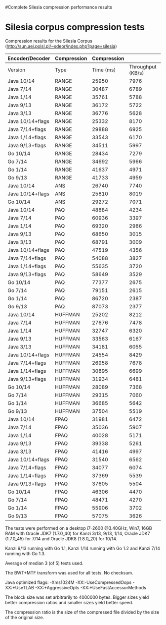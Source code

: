 #Complete Silesia compression performance results

# Silesia corpus compression tests #

Compression results for the Silesia Corpus (http://sun.aei.polsl.pl/~sdeor/index.php?page=silesia)

| Encoder/Decoder | Compression | Compression |  | Decompression |  | Compression |
|:----------------|:------------|:------------|:-|:--------------|:-|:------------|
| Version         | Type        | Time (ms)   | Throughput (KB/s) | Time (ms)     | Throughput (KB/s) | Ratio       |
| Java 10/14      | RANGE       | 25950       | 7976 | 13919         | 14870 | 24.89%      |
| Java 7/14       | RANGE       | 30487       | 6789 | 18139         | 11410 | 25.67%      |
| Java 1/14       | RANGE       | 35761       | 5788 | 18298         | 11311 | 25.67%      |
| Java 9/13       | RANGE       | 36172       | 5722 | 19310         | 10718 | 25.67%      |
| Java 3/13       | RANGE       | 36776       | 5628 | 22334         | 9267 | 25.67%      |
| Java 10/14+flags | RANGE       | 25332       | 8170 | 13837         | 14958 | 24.89%      |
| Java 7/14+flags | RANGE       | 29888       | 6925 | 18285         | 11319 | 25.67%      |
| Java 1/14+flags | RANGE       | 33543       | 6170 | 17987         | 11507 | 25.67%      |
| Java 9/13+flags | RANGE       | 34511       | 5997 | 19307         | 10720 | 25.67%      |
| Go 10/14        | RANGE       | 28434       | 7279 | 15586         | 13279 | 24.89%      |
| Go 7/14         | RANGE       | 34692       | 5966 | 23453         | 8825 | 25.67%      |
| Go 1/14         | RANGE       | 41637       | 4971 | 23494         | 8810 | 25.67%      |
| Go 9/13         | RANGE       | 41733       | 4959 | 23942         | 8645 | 25.67%      |
| Java 10/14      | ANS         | 26740       | 7740 | 11875         | 17429 | 25.62%      |
| Java 10/14+flags | ANS         | 25810       | 8019 | 11812         | 17522 | 25.62%      |
| Go 10/14        | ANS         | 29272       | 7071 | 13939         | 14848 | 25.62%      |
| Java 10/14      | PAQ         | 48884       | 4234 | 36038         | 5743 | 23.90%      |
| Java 7/14       | PAQ         | 60936       | 3397 | 47352         | 4371 | 23.98%      |
| Java 1/14       | PAQ         | 69320       | 2986 | 47518         | 4356 | 23.98%      |
| Java 9/13       | PAQ         | 68650       | 3015 | 47779         | 4332 | 23.98%      |
| Java 3/13       | PAQ         | 68791       | 3009 | 54345         | 3808 | 23.99%      |
| Java 10/14+flags | PAQ         | 47519       | 4356 | 35481         | 5833 | 23.90%      |
| Java 7/14+flags | PAQ         | 54088       | 3827 | 41129         | 5032 | 23.98%      |
| Java 1/14+flags | PAQ         | 55635       | 3720 | 41337         | 5007 | 23.98%      |
| Java 9/13+flags | PAQ         | 58649       | 3529 | 41597         | 4976 | 23.98%      |
| Go 10/14        | PAQ         | 77377       | 2675 | 66088         | 3132 | 23.90%      |
| Go 7/14         | PAQ         | 79151       | 2615 | 66612         | 3107 | 23.98%      |
| Go 1/14         | PAQ         | 86720       | 2387 | 67399         | 3071 | 23.98%      |
| Go 9/13         | PAQ         | 87073       | 2377 | 67328         | 3074 | 23.98%      |
| Java 10/14      | HUFFMAN     | 25202       | 8212 | 11788         | 17558 | 25.75%      |
| Java 7/14       | HUFFMAN     | 27676       | 7478 | 13315         | 15544 | 25.75%      |
| Java 1/14       | HUFFMAN     | 32747       | 6320 | 13463         | 15373 | 25.75%      |
| Java 9/13       | HUFFMAN     | 33563       | 6167 | 15273         | 13551 | 25.75%      |
| Java 3/13       | HUFFMAN     | 34181       | 6055 | 18289         | 11317 | 26.66%      |
| Java 10/14+flags | HUFFMAN     | 24554       | 8429 | 11737         | 17634 | 25.75%      |
| Java 7/14+flags | HUFFMAN     | 26958       | 7678 | 13423         | 15419 | 25.75%      |
| Java 1/14+flags | HUFFMAN     | 30895       | 6699 | 13559         | 15264 | 25.75%      |
| Java 9/13+flags | HUFFMAN     | 31934       | 6481 | 15424         | 13419 | 25.75%      |
| Go 10/14        | HUFFMAN     | 28089       | 7368 | 13565         | 15258 | 25.75%      |
| Go 7/14         | HUFFMAN     | 29315       | 7060 | 15913         | 13006 | 25.75%      |
| Go 1/14         | HUFFMAN     | 36685       | 5642 | 16331         | 12674 | 25.75%      |
| Go 9/13         | HUFFMAN     | 37504       | 5519 | 18537         | 11165 | 25.75%      |
| Java 10/14      | FPAQ        | 31981       | 6472 | 20457         | 10117 | 24.51%      |
| Java 7/14       | FPAQ        | 35036       | 5907 | 21703         | 9537 | 24.51%      |
| Java 1/14       | FPAQ        | 40028       | 5171 | 22721         | 9109 | 24.51%      |
| Java 9/13       | FPAQ        | 39338       | 5261 | 22360         | 9256 | 24.51%      |
| Java 3/13       | FPAQ        | 41416       | 4997 | 26551         | 7795 | 25.00%      |
| Java 10/14+flags | FPAQ        | 31540       | 6562 | 20463         | 10114 | 24.51%      |
| Java 7/14+flags | FPAQ        | 34077       | 6074 | 21748         | 9517 | 24.51%      |
| Java 1/14+flags | FPAQ        | 37369       | 5539 | 21797         | 9495 | 24.51%      |
| Java 9/13+flags | FPAQ        | 37605       | 5504 | 22161         | 9339 | 24.51%      |
| Go 10/14        | FPAQ        | 46306       | 4470 | 34000         | 6087 | 24.51%      |
| Go 7/14         | FPAQ        | 48471       | 4270 | 35478         | 5834 | 24.51%      |
| Go 1/14         | FPAQ        | 55906       | 3702 | 36261         | 5708 | 24.51%      |
| Go 9/13         | FPAQ        | 57075       | 3626 | 38491         | 5377 | 24.51%      |

The tests were performed on a desktop i7-2600 @3.40GHz, Win7, 16GB RAM with Oracle JDK7 (1.7.0\_40) for Kanzi 3/13, 9/13, 1/14, Oracle JDK7 (1.7.0\_45) for 7/14 and Oracle JDK8 (1.8.0\_20) for 10/14.

Kanzi 9/13 running with Go 1.1, Kanzi 1/14 running with Go 1.2 and Kanzi 7/14 running with Go 1.3.


Average of median 3 (of 5) tests used.

The BWT+MTF transform was used for all tests. No checksum.

Java optimized flags: -Xms1024M -XX:-UseCompressedOops -XX:+UseTLAB -XX:+AggressiveOpts -XX:+UseFastAccessorMethods

The block size was set arbitrarily to 4000000 bytes. Bigger sizes yield better compression ratios and smaller sizes yield better speed.

The compression ratio is the size of the compressed file divided by the size of the original size.
